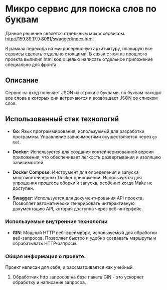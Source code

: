 # Микро сервис для поиска слов по буквам

Данное решение является отдельным микросервисом.
http://159.89.17.9:8081/swagger/index.html

В рамках перехода на микросервисную архитиктуру, планирую все сервисы сделать отдельно стоящими.
В связи с чем из прошлого проекта выпилил html код с целью написать отдельное приложение специально для фронта. 

## Описание

Сервис на вход получает JSON из строки с буквами, по буквам находит все слова в которых они встречаются и возвращает JSON со списком слов.

## Использованный стек технологий

- **Go**: Язык программирования, используемый для разработки программы. Управление зависимостями осуществляется через `go mod`.

- **Docker**: Используется для создания контейнеризованной версии приложения, что обеспечивает легкость развертывания и изоляцию зависимостей.

- **Docker Compose**: Инструмент для определения и запуска многоконтейнерных Docker приложений. Используется для упрощения процесса сборки и запуска, особенно когда Make не доступен.

- **Swagger**: Используется для документирования API проекта. Позволяет автоматически генерировать интерактивную документацию API, которая доступна через веб-интерфейс.

### Используемые внутренние технологии

- **GIN**: Мощный HTTP веб-фреймворк, используемый для обработки веб-запросов. Позволяет быстро и удобно создавать маршруты и обрабатывать HTTP-запросы.

### Общая информация о проекте.

Проект написан для себя, и рассматривается как учебный.
1. Обработчик http запросов на базе пакета GIN - это ускоряет обработку и написание запросов.

